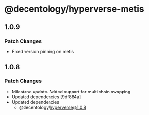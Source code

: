 # @decentology/hyperverse-metis

## 1.0.9

### Patch Changes

-   Fixed version pinning on metis

## 1.0.8

### Patch Changes

-   Milestone update. Added support for multi chain swapping
-   Updated dependencies [9df884a]
-   Updated dependencies
    -   @decentology/hyperverse@1.0.8
